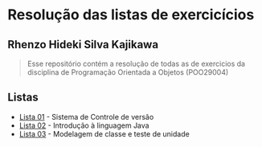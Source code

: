 # Resolução das listas de exercicícios
## Rhenzo Hideki Silva Kajikawa
> Esse repositório contém a resolução de todas as de exercicios da disciplina de Programação Orientada a Objetos (POO29004)

## Listas
- [Lista 01](/lista-01) - Sistema de Controle de versão
- [Lista 02](/lista-02) - Introdução à linguagem Java
- [Lista 03](/lista-03) - Modelagem de classe e teste de unidade
